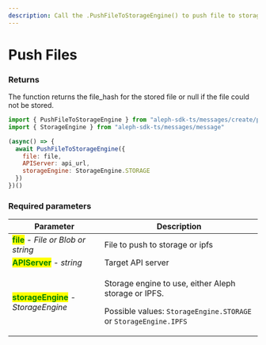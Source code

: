 ```yaml
---
description: Call the .PushFileToStorageEngine() to push file to storage or IPFS.
---
```


# Push Files

### Returns

The function returns the file\_hash for the stored file or null if the file could not be stored.

```javascript
import { PushFileToStorageEngine } from "aleph-sdk-ts/messages/create/publish"
import { StorageEngine } from "aleph-sdk-ts/messages/message"

(async() => {
  await PushFileToStorageEngine({
    file: file, 
    APIServer: api_url,
    storageEngine: StorageEngine.STORAGE
  })
})()
```

### Required parameters

| Parameter                                                             | Description                                                                                                                                               |
| --------------------------------------------------------------------- | --------------------------------------------------------------------------------------------------------------------------------------------------------- |
| <mark style="color:green;">**file**</mark> - _File or Blob or string_ | File to push to storage or ipfs                                                                                                                           |
| <mark style="color:green;">**APIServer**</mark> - _string_            | Target API server                                                                                                                                         |
| <mark style="color:green;">**storageEngine**</mark> - _StorageEngine_ | <p>Storage engine to use, either Aleph storage or IPFS. </p><p>Possible values: <code>StorageEngine.STORAGE</code> or <code>StorageEngine.IPFS</code></p> |

